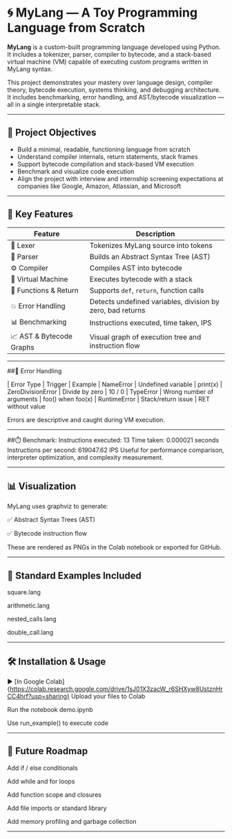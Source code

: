 # 🌀 MyLang — A Toy Programming Language from Scratch

**MyLang** is a custom-built programming language developed using Python. It includes a tokenizer, parser, compiler to bytecode, and a stack-based virtual machine (VM) capable of executing custom programs written in MyLang syntax.

This project demonstrates your mastery over language design, compiler theory, bytecode execution, systems thinking, and debugging architecture. It includes benchmarking, error handling, and AST/bytecode visualization — all in a single interpretable stack.

---

## 🚀 Project Objectives

- Build a minimal, readable, functioning language from scratch
- Understand compiler internals, return statements, stack frames
- Support bytecode compilation and stack-based VM execution
- Benchmark and visualize code execution
- Align the project with interview and internship screening expectations at companies like Google, Amazon, Atlassian, and Microsoft

---

## 🔧 Key Features

| Feature | Description |
|--------|-------------|
| 🧠 Lexer | Tokenizes MyLang source into tokens |
| 🌲 Parser | Builds an Abstract Syntax Tree (AST) |
| ⚙️ Compiler | Compiles AST into bytecode |
| 🔁 Virtual Machine | Executes bytecode with a stack |
| 🔁 Functions & Return | Supports `def`, `return`, function calls |
| 💥 Error Handling | Detects undefined variables, division by zero, bad returns |
| 📊 Benchmarking | Instructions executed, time taken, IPS |
| 📈 AST & Bytecode Graphs | Visual graph of execution tree and instruction flow |

---

##🧯 Error Handling
 
| Error Type	              | Trigger	                    | Example
| NameError	                | Undefined variable	        | print(x)
| ZeroDivisionError	        | Divide by zero	            | 10 / 0
| TypeError         	      | Wrong number of arguments	  | foo() when foo(x)
| RuntimeError	            | Stack/return issue	        | RET without value

Errors are descriptive and caught during VM execution.

---

##⏱️ Benchmark:
Instructions executed: 13
Time taken: 0.000021 seconds
Instructions per second: 619047.62 IPS
Useful for performance comparison, interpreter optimization, and complexity measurement.

---

## 📊 Visualization
MyLang uses graphviz to generate:

✅ Abstract Syntax Trees (AST)

✅ Bytecode instruction flow

These are rendered as PNGs in the Colab notebook or exported for GitHub.


---


## 🧪 Standard Examples Included
square.lang

arithmetic.lang

nested_calls.lang

double_call.lang


---

## 🛠️ Installation & Usage
▶️ [In Google Colab]{https://colab.research.google.com/drive/1sJ01X3zacW_r6SHXyw8UstznHrCC4hrf?usp=sharing} 
Upload your files to Colab

Run the notebook demo.ipynb

Use run_example() to execute code


---


## 📌 Future Roadmap
 Add if / else conditionals

 Add while and for loops

 Add function scope and closures

 Add file imports or standard library

 Add memory profiling and garbage collection


 ---

 
